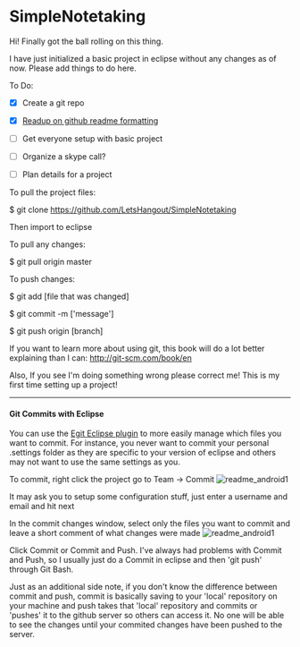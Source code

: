 SimpleNotetaking
================

Hi! Finally got the ball rolling on this thing. 

I have just initialized a basic project in eclipse without any changes as of now.
Please add things to do here.


To Do:
- [x] Create a git repo
- [x] [Readup on github readme formatting](https://github.com/adam-p/markdown-here/wiki/Markdown-Cheatsheet)
- [ ] Get everyone setup with basic project
- [ ] Organize a skype call?
- [ ] Plan details for a project



To pull the project files:

$ git clone https://github.com/LetsHangout/SimpleNotetaking

Then import to eclipse


To pull any changes:

$ git pull origin master


To push changes:

$ git add [file that was changed]

$ git commit -m ['message']

$ git push origin [branch]


If you want to learn more about using git, this book will do a lot better explaining than I can: http://git-scm.com/book/en


Also, If you see I'm doing something wrong please correct me! This is my first time setting up a project!

---

#### Git Commits with Eclipse

You can use the [Egit Eclipse plugin](http://www.eclipse.org/egit/download/) to more easily manage which files you want to
commit.  For instance, you never want to commit your personal .settings folder as they are specific to your version
of eclipse and others may not want to use the same settings as you.

To commit, right click the project go to Team -> Commit
![readme_android1](http://imgur.com/nrrf2BN.png "Committing through Eclipse")

It may ask you to setup some configuration stuff, just enter a username and email and hit next

In the commit changes window, select only the files you want to commit and leave a short comment of what changes were made
![readme_android1](http://imgur.com/Qb3QyaA.png "Committing through Eclipse")

Click Commit or Commit and Push.  I've always had problems with Commit and Push, so I usually just do a Commit in eclipse
and then 'git push' through Git Bash.

Just as an additional side note, if you don't know the difference between commit
and push, commit is basically saving to your 'local' repository on your machine and push takes that 'local' repository
and commits or 'pushes' it to the github server so others can access it.  No one will be able to see the changes until
your commited changes have been pushed to the server.
